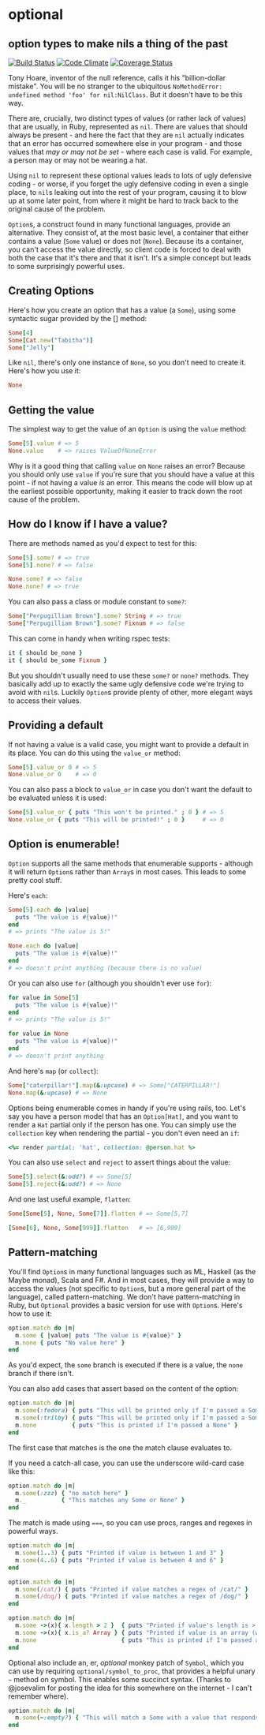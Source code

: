 # optional
## option types to make nils a thing of the past

[![Build Status](https://travis-ci.org/rsslldnphy/optional.png)](https://travis-ci.org/rsslldnphy/optional)
[![Code Climate](https://codeclimate.com/github/rsslldnphy/optional.png)](https://codeclimate.com/github/rsslldnphy/optional)
[![Coverage Status](https://coveralls.io/repos/rsslldnphy/optional/badge.png)](https://coveralls.io/r/rsslldnphy/optional)

Tony Hoare, inventor of the null reference, calls it his "billion-dollar mistake".
You will be no stranger to the ubiquitous `NoMethodError: undefined method 'foo' for nil:NilClass`.
But it doesn't have to be this way.

There are, crucially, two distinct types of values (or rather lack of values) that are usually, in Ruby, represented as `nil`.
There are values that should always be present - and here the fact that they are `nil` actually indicates that an error has occurred somewhere else in your program - and those values that *may or may not be set* - where each case is valid.
For example, a person may or may not be wearing a hat.

Using `nil` to represent these optional values leads to lots of ugly defensive coding - or worse, if you forget the ugly defensive coding in even a single place, to `nil`s leaking out into the rest of your program, causing it to blow up at some later point, from where it might be hard to track back to the original cause of the problem.

`Option`s, a construct found in many functional languages, provide an alternative.
They consist of, at the most basic level, a container that either contains a value (`Some` value) or does not (`None`).
Because its a container, you can't access the value directly, so client code is forced to deal with both the case that it's there and that it isn't.
It's a simple concept but leads to some surprisingly powerful uses.

## Creating Options

Here's how you create an option that has a value (a `Some`), using some syntactic sugar provided by the [] method:

```ruby
Some[4]
Some[Cat.new("Tabitha")]
Some["Jelly"]
```

Like `nil`, there's only one instance of `None`, so you don't need to create it. Here's how you use it:

```ruby
None
```

## Getting the value

The simplest way to get the value of an `Option` is using the `value` method:

```ruby
Some[5].value # => 5
None.value    # => raises ValueOfNoneError
```

Why is it a good thing that calling `value` on `None` raises an error? Because you should only use `value` if you're sure that you should have a value at this point - if not having a value *is* an error.
This means the code will blow up at the earliest possible opportunity, making it easier to track down the root cause of the problem.

## How do I know if I have a value?

There are methods named as you'd expect to test for this:

```ruby
Some[5].some? # => true
Some[5].none? # => false

None.some? # => false
None.none? # => true
```

You can also pass a class or module constant to `some?`:

```ruby
Some["Perpugilliam Brown"].some? String # => true
Some["Perpugilliam Brown"].some? Fixnum # => false
```

This can come in handy when writing rspec tests:

```ruby
it { should be_none }
it { should be_some Fixnum }
```

But you shouldn't usually need to use these `some?` or `none?` methods.
They basically add up to exactly the same ugly defensive code we're trying to avoid with `nil`s.
Luckily `Option`s provide plenty of other, more elegant ways to access their values.

## Providing a default

If not having a value is a valid case, you might want to provide a default in its place. You can do this using the `value_or` method:

```ruby
Some[5].value_or 0 # => 5
None.value_or 0    # => 0
```

You can also pass a block to `value_or` in case you don't want the default to be evaluated unless it is used:

```ruby
Some[5].value_or { puts "This won't be printed." ; 0 } # => 5
None.value_or { puts "This will be printed!" ; 0 }     # => 0
```

## Option is enumerable!

`Option` supports all the same methods that enumerable supports - although it will return `Option`s rather than `Array`s in most cases.
This leads to some pretty cool stuff.

Here's `each`:

```ruby
Some[5].each do |value|
  puts "The value is #{value}!"
end
# => prints "The value is 5!"

None.each do |value|
  puts "The value is #{value}!"
end
# => doesn't print anything (because there is no value)
```

Or you can also use `for` (although you shouldn't ever use `for`):

```ruby
for value in Some[5]
  puts "The value is #{value}!"
end
# => prints "The value is 5!"

for value in None
  puts "The value is #{value}!"
end
# => doesn't print anything
```

And here's `map` (or `collect`):

```ruby
Some["caterpillar!"].map(&:upcase) # => Some["CATERPILLAR!"]
None.map(&:upcase) # => None
```

Options being enumerable comes in handy if you're using rails, too.
Let's say you have a person model that has an `Option[Hat]`, and you want to render a `Hat` partial only if the person has one.
You can simply use the `collection` key when rendering the partial - you don't even need an `if`:

```ruby
<%= render partial: 'hat', collection: @person.hat %>
```

You can also use `select` and `reject` to assert things about the value:

```ruby
Some[5].select(&:odd?) # => Some[5]
Some[5].reject(&:odd?) # => None
```

And one last useful example, `flatten`:

```ruby
Some[Some[5], None, Some[7]].flatten # => Some[5,7]

[Some[6], None, Some[999]].flatten   # => [6,999]
```

## Pattern-matching

You'll find `Option`s in many functional languages such as ML, Haskell (as the Maybe monad), Scala and F#.
And in most cases, they will provide a way to access the values (not specific to `Option`s, but a more general part of the language), called pattern-matching.
We don't have pattern-matching in Ruby, but `Optional` provides a basic version for use with `Option`s. Here's how to use it:

```ruby
option.match do |m|
  m.some { |value| puts "The value is #{value}" }
  m.none { puts "No value here" }
end
```

As you'd expect, the `some` branch is executed if there is a value, the `none` branch if there isn't.

You can also add cases that assert based on the content of the option:

```ruby
option.match do |m|
  m.some(:fedora) { puts "This will be printed only if I'm passed a Some[:fedora]" }
  m.some(:trilby) { puts "This will be printed only if I'm passed a Some[:trilby]" }
  m.none          { puts "This is printed if I'm passed a None" }
end
```

The first case that matches is the one the match clause evaluates to.

If you need a catch-all case, you can use the underscore wild-card case like this:

```ruby
option.match do |m|
  m.some(:zzz) { "no match here" }
  m._          { "This matches any Some or None" }
end
```

The match is made using `===`, so you can use procs, ranges and regexes in powerful ways.

```ruby
option.match do |m|
  m.some(1..3) { puts "Printed if value is between 1 and 3" }
  m.some(4..6) { puts "Printed if value is between 4 and 6" }
end

option.match do |m|
  m.some(/cat/) { puts "Printed if value matches a regex of /cat/" }
  m.some(/dog/) { puts "Printed if value matches a regex of /dog/" }
end

option.match do |m|
  m.some ->(x){ x.length > 2 }  { puts "Printed if value's length is > 2" }
  m.some ->(x){ x.is_a? Array } { puts "Printed if value is an array (with lengt <= 2)" }
  m.none                        { puts "This is printed if I'm passed a None" }
end
```

Optional also include an, er, *optional* monkey patch of `Symbol`, which you can use by requiring `optional/symbol_to_proc`, that provides a helpful unary `~` method on symbol.
This enables some succinct syntax. (Thanks to @josevalim for posting the idea for this somewhere on the internet - I can't remember where).

```ruby
option.match do |m|
  m.some(~:empty?) { "This will match a Some with a value that responds to `empty?` with true" }
end
```
